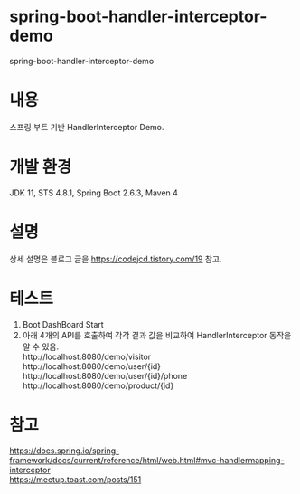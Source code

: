 # spring-boot-handler-interceptor-demo
spring-boot-handler-interceptor-demo

# 내용
스프링 부트 기반 HandlerInterceptor Demo.

# 개발 환경
JDK 11, STS 4.8.1, Spring Boot 2.6.3, Maven 4   

# 설명
상세 설명은 블로그 글을 https://codejcd.tistory.com/19 참고.   

# 테스트
1. Boot DashBoard Start   
2. 아래 4개의 API를 호출하여 각각 결과 값을 비교하여 HandlerInterceptor 동작을 알 수 있음.   
http://localhost:8080/demo/visitor   
http://localhost:8080/demo/user/{id}   
http://localhost:8080/demo/user/{id}/phone   
http://localhost:8080/demo/product/{id}
   
# 참고
https://docs.spring.io/spring-framework/docs/current/reference/html/web.html#mvc-handlermapping-interceptor   
https://meetup.toast.com/posts/151   


